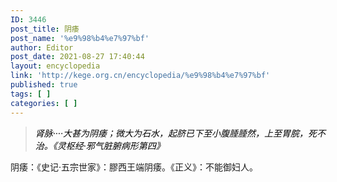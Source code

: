 ```yaml
---
ID: 3446
post_title: 阴痿
post_name: '%e9%98%b4%e7%97%bf'
author: Editor
post_date: 2021-08-27 17:40:44
layout: encyclopedia
link: 'http://kege.org.cn/encyclopedia/%e9%98%b4%e7%97%bf'
published: true
tags: [ ]
categories: [ ]
---
```

<blockquote><span style="color: #000000;"><em>肾脉····大甚为阴痿；微大为石水，起脐已下至小腹腄腄然，上至胃脘，死不治。《灵枢经·邪气脏腑病形第四》</em></span></blockquote>
阴痿：《史记·五宗世家》：膠西王端阴痿。《正义》：不能御妇人。